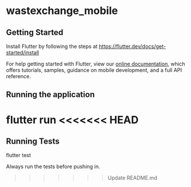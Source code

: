 # wastexchange_mobile

## Getting Started

Install Flutter by following the steps at https://flutter.dev/docs/get-started/install

For help getting started with Flutter, view our
[online documentation](https://flutter.dev/docs), which offers tutorials,
samples, guidance on mobile development, and a full API reference.

## Running the application

flutter run
<<<<<<< HEAD
=======

## Running Tests

flutter test

Always run the tests before pushing in. 


>>>>>>> Update README.md
